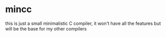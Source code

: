 # mincc
this is just a small minimalistic C compiler, it won't have all the features but will be the base for my other compilers